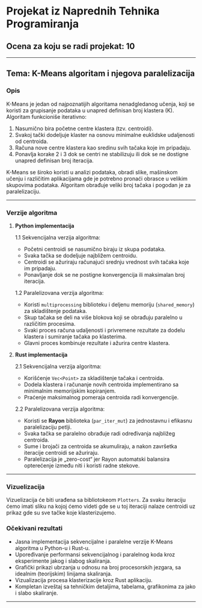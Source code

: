 # Projekat iz Naprednih Tehnika Programiranja

## Ocena za koju se radi projekat: 10

---

## Tema: K-Means algoritam i njegova paralelizacija

### Opis
K-Means je jedan od najpoznatijih algoritama nenadgledanog učenja, koji se koristi za grupisanje podataka u unapred definisan broj klastera \(K\). Algoritam funkcioniše iterativno:
1. Nasumično bira početne centre klastera (tzv. centroidi).
2. Svakoj tački dodeljuje klaster na osnovu minimalne euklidske udaljenosti od centroida.
3. Računa nove centre klastera kao sredinu svih tačaka koje im pripadaju.
4. Ponavlja korake 2 i 3 dok se centri ne stabilizuju ili dok se ne dostigne unapred definisan broj iteracija.

K-Means se široko koristi u analizi podataka, obradi slike, mašinskom učenju i različitim aplikacijama gde je potrebno pronaći obrasce u velikim skupovima podataka. Algoritam obrađuje veliki broj tačaka i pogodan je za paralelizaciju.

---

### Verzije algoritma

1. **Python implementacija**
   
   1.1 Sekvencijalna verzija algoritma:
   - Početni centroidi se nasumično biraju iz skupa podataka.
   - Svaka tačka se dodeljuje najbližem centroidu.
   - Centroidi se ažuriraju računajući srednju vrednost svih tačaka koje im pripadaju.
   - Ponavljanje dok se ne postigne konvergencija ili maksimalan broj iteracija.
   
   1.2 Paralelizovana verzija algoritma:
   - Koristi `multiprocessing` biblioteku i deljenu memoriju (`shared_memory`) za skladištenje podataka.
   - Skup tačaka se deli na više blokova koji se obrađuju paralelno u različitim procesima.
   - Svaki proces računa udaljenosti i privremene rezultate za dodelu klastera i sumiranje tačaka po klasterima.
   - Glavni proces kombinuje rezultate i ažurira centre klastera.

2. **Rust implementacija**
   
   2.1 Sekvencijalna verzija algoritma:
   - Korišćenje `Vec<Point>` za skladištenje tačaka i centroida.
   - Dodela klastera i računanje novih centroida implementirano sa minimalnim memorijskim kopiranjem.
   - Praćenje maksimalnog pomeraja centroida radi konvergencije.
   
   2.2 Paralelizovana verzija algoritma:
   - Koristi se **Rayon** biblioteka (`par_iter_mut`) za jednostavnu i efikasnu paralelizaciju petlji.
   - Svaka tačka se paralelno obrađuje radi određivanja najbližeg centroida.
   - Sume i brojači za centroida se akumuliraju, a nakon završetka iteracije centroidi se ažuriraju.
   - Paralelizacija je „zero-cost“ jer Rayon automatski balansira opterećenje između niti i koristi radne stekove.

---

### Vizuelizacija
Vizuelizacija će biti urađena sa bibliotokeom `Plotters`.
Za svaku iteraciju ćemo imati sliku na kojoj ćemo videti gde se u toj iteraciji nalaze centroidi uz prikaz gde su sve tačke koje klasterizujemo.

### Očekivani rezultati
- Jasna implementacija sekvencijalne i paralelne verzije K-Means algoritma u Python-u i Rust-u.
- Upoređivanje performansi sekvencijalnog i paralelnog koda kroz eksperimente jakog i slabog skaliranja.
- Grafički prikazi ubrzanja u odnosu na broj procesorskih jezgara, sa idealnim (teorijskim) linijama skaliranja.
- Vizualizacija procesa klasterizacije kroz Rust aplikaciju.
- Kompletan izveštaj sa tehničkim detaljima, tabelama, grafikonima za jako i slabo skaliranje.




---

